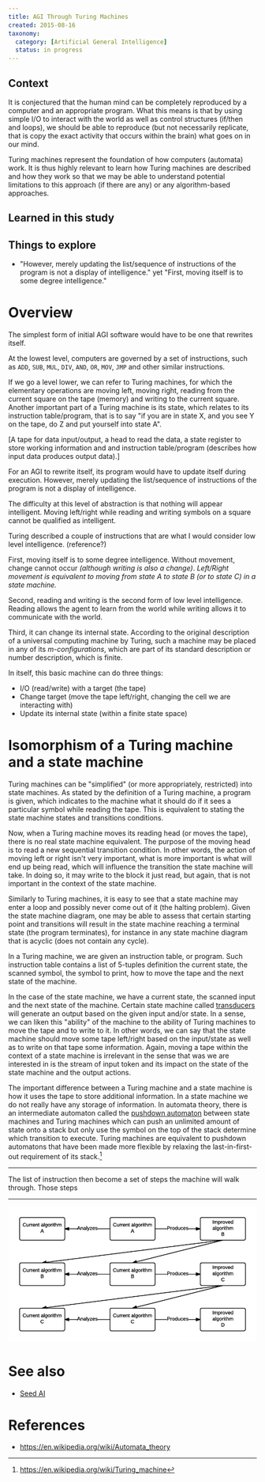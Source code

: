 ```yaml
---
title: AGI Through Turing Machines
created: 2015-08-16
taxonomy:
  category: [Artificial General Intelligence]
  status: in progress
---
```


## Context
It is conjectured that the human mind can be completely reproduced by a computer and an appropriate program. What this means is that by using simple I/O to interact with the world as well as control structures (if/then and loops), we should be able to reproduce (but not necessarily replicate, that is copy the exact activity that occurs within the brain) what goes on in our mind.

Turing machines represent the foundation of how computers (automata) work. It is thus highly relevant to learn how Turing machines are described and how they work so that we may be able to understand potential limitations to this approach (if there are any) or any algorithm-based approaches.

## Learned in this study

## Things to explore
* "However, merely updating the list/sequence of instructions of the program is not a display of intelligence." yet "First, moving itself is to some degree intelligence."

# Overview
The simplest form of initial AGI software would have to be one that rewrites itself.

At the lowest level, computers are governed by a set of instructions, such as `ADD`, `SUB`, `MUL`, `DIV`, `AND`, `OR`, `MOV`, `JMP` and other similar instructions.

If we go a level lower, we can refer to Turing machines, for which the elementary operations are moving left, moving right, reading from the current square on the tape (memory) and writing to the current square. Another important part of a Turing machine is its state, which relates to its instruction table/program, that is to say "if you are in state X, and you see Y on the tape, do Z and put yourself into state A".

[A tape for data input/output, a head to read the data, a state register to store working information and and instruction table/program (describes how input data produces output data).]

For an AGI to rewrite itself, its program would have to update itself during execution. However, merely updating the list/sequence of instructions of the program is not a display of intelligence.

The difficulty at this level of abstraction is that nothing will appear intelligent. Moving left/right while reading and writing symbols on a square cannot be qualified as intelligent.

Turing described a couple of instructions that are what I would consider low level intelligence. (reference?)

First, moving itself is to some degree intelligence. Without movement, change cannot occur *(although writing is also a change)*. *Left/Right movement is equivalent to moving from state A to state B (or to state C) in a state machine.*

Second, reading and writing is the second form of low level intelligence. Reading allows the agent to learn from the world while writing allows it to communicate with the world.

Third, it can change its internal state. According to the original description of a universal computing machine by Turing, such a machine may be placed in any of its *m-configurations*, which are part of its standard description or number description, which is finite.

In itself, this basic machine can do three things:

* I/O (read/write) with a target (the tape)
* Change target (move the tape left/right, changing the cell we are interacting with)
* Update its internal state (within a finite state space)

# Isomorphism of a Turing machine and a state machine
Turing machines can be "simplified" (or more appropriately, restricted) into state machines. As stated by the definition of a Turing machine, a program is given, which indicates to the machine what it should do if it sees a particular symbol while reading the tape. This is equivalent to stating the state machine states and transitions conditions.

Now, when a Turing machine moves its reading head (or moves the tape), there is no real state machine equivalent. The purpose of the moving head is to read a new sequential transition condition. In other words, the action of moving left or right isn't very important, what is more important is what will end up being read, which will influence the transition the state machine will take. In doing so, it may write to the block it just read, but again, that is not important in the context of the state machine.

Similarly to Turing machines, it is easy to see that a state machine may enter a loop and possibly never come out of it (the halting problem). Given the state machine diagram, one may be able to assess that certain starting point and transitions will result in the state machine reaching a terminal state (the program terminates), for instance in any state machine diagram that is acyclic (does not contain any cycle).

In a Turing machine, we are given an instruction table, or program. Such instruction table contains a list of 5-tuples definition the current state, the scanned symbol, the symbol to print, how to move the tape and the next state of the machine.

In the case of the state machine, we have a current state, the scanned input and the next state of the machine. Certain state machine called [transducers](https://en.wikipedia.org/wiki/Finite_state_transducer) will generate an output based on the given input and/or state. In a sense, we can liken this "ability" of the machine to the ability of Turing machines to move the tape and to write to it. In other words, we can say that the state machine should move some tape left/right based on the input/state as well as to write on that tape some information. Again, moving a tape within the context of a state machine is irrelevant in the sense that was we are interested in is the stream of input token and its impact on the state of the state machine and the output actions.

The important difference between a Turing machine and a state machine is how it uses the tape to store additional information. In a state machine we do not really have any storage of information. In automata theory, there is an intermediate automaton called the [pushdown automaton](https://en.wikipedia.org/wiki/Pushdown_automaton) between state machines and Turing machines which  can push an unlimited amount of state onto a stack but only use the symbol on the top of the stack determine which transition to execute. Turing machines are equivalent to pushdown automatons that have been made more flexible by relaxing the last-in-first-out requirement of its stack.[^1]

---

The list of instruction then become a set of steps the machine will walk through. Those steps <tbc></tbc>

---

![](images/Self_improving_machine.png)

# See also
* [Seed AI](../seed-ai)

# References
[^1]: https://en.wikipedia.org/wiki/Turing_machine

* https://en.wikipedia.org/wiki/Automata_theory

